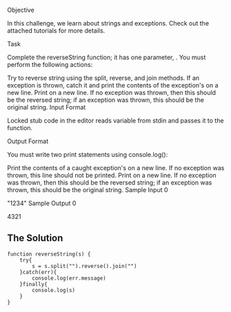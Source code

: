 Objective

In this challenge, we learn about strings and exceptions. Check out the attached tutorials for more details.

Task

Complete the reverseString function; it has one parameter, . You must perform the following actions:

Try to reverse string  using the split, reverse, and join methods.
If an exception is thrown, catch it and print the contents of the exception's  on a new line.
Print  on a new line. If no exception was thrown, then this should be the reversed string; if an exception was thrown, this should be the original string.
Input Format

Locked stub code in the editor reads variable  from stdin and passes it to the function.

Output Format

You must write two print statements using console.log():

Print the contents of a caught exception's  on a new line. If no exception was thrown, this line should not be printed.
Print  on a new line. If no exception was thrown, then this should be the reversed string; if an exception was thrown, this should be the original string.
Sample Input 0

"1234"
Sample Output 0

4321

## The Solution
```
function reverseString(s) {
    try{
        s = s.split("").reverse().join("")
    }catch(err){
        console.log(err.message)
    }finally{
        console.log(s)
    }
}
```